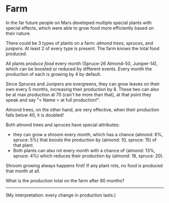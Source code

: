 # Farm

In the far future people on Mars developed multiple special plants with special effects, which were able to grow food more efficiently based on their nature.

There could be 3 types of plants on a farm: *almond trees*, *spruces*, and *junipers*. At least 2 of every type is present. The farm knows the total food produced.

All plants *produce food* every month (Spruce-26 Almond-50, Juniper-14), which can be boosted or reduced by different events. Every month the production of each is growing by 4 by default. 

Since Spruces and Junipers are evergreens, they can grow leaves on their own every 5 months, increasing their production by 8. These two can also be at max production at 70 (can't be more than that), at that point they speak and say "< Name > at full production!".

Almond trees, on the other hand, are very effective, when their production falls below 40, it is doubled! 

Both almond trees and spruces have special attributes: 
* they can grow a shroom every month, which has a chance (almond: 8%, spruce: 5%) that boosts the production by (almond: 10, spruce: 15) of that plant. 
* Both plants can also rot every month with a chance of (almond: 13%, spruce: 4%) which reduces their production by (almond: 18, spruce: 20). 

Shroom growing always happens first! If any plant rots, no food is produced that month at all.

What is the production total on the farm after 80 months?  

--- 

(My interpretation: every change in production lasts.)